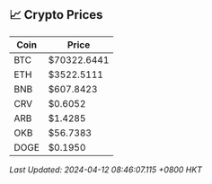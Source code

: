 ## 📈 Crypto Prices

| Coin | Price |
| ---- | ----- |
| BTC | $70322.6441 |
| ETH | $3522.5111 |
| BNB | $607.8423 |
| CRV | $0.6052 |
| ARB | $1.4285 |
| OKB | $56.7383 |
| DOGE | $0.1950 |

_Last Updated: 2024-04-12 08:46:07.115 +0800 HKT_